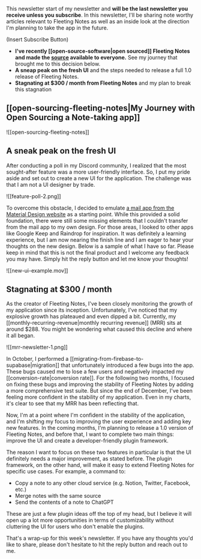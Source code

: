This newsletter start of my newsletter and **will be the last newsletter you receive unless you subscribe**. In this newsletter, I'll be sharing note worthy articles relevant to Fleeting Notes as well as an inside look at the direction I'm planning to take the app in the future.

(Insert Subscribe Button)

- **I've recently [[open-source-software|open sourced]] Fleeting Notes and made the [source](https://github.com/fleetingnotes/fleeting-notes-flutter) available to everyone.** See my journey that brought me to this decision below.  
- **A sneap peak on the fresh UI** and the steps needed to release a full 1.0 release of Fleeting Notes. 
- **Stagnating at $300 / month from Fleeting Notes** and my plan to break this stagnation

## [[open-sourcing-fleeting-notes|My Journey with Open Sourcing a Note-taking app]]
![[open-sourcing-fleeting-notes]]

## A sneak peak on the fresh UI

After conducting a poll in my Discord community, I realized that the most sought-after feature was a more user-friendly interface. So, I put my pride aside and set out to create a new UI for the application. The challenge was that I am not a UI designer by trade.

![[feature-poll-2.png]]

To overcome this obstacle, I decided to emulate [a mail app from the Material Design website](https://m3.material.io/foundations/adaptive-design/overview#af47d26b-4a35-4c13-8854-01343ab35404) as a starting point. While this provided a solid foundation, there were still some missing elements that I couldn't transfer from the mail app to my own design. For those areas, I looked to other apps like Google Keep and Raindrop for inspiration. It was definitely a learning experience, but I am now nearing the finish line and I am eager to hear your thoughts on the new design. Below is a sample of what I have so far. Please keep in mind that this is not the final product and I welcome any feedback you may have. Simply hit the reply button and let me know your thoughts!

![[new-ui-example.mov]]

## Stagnating at $300 / month
As the creator of Fleeting Notes, I've been closely monitoring the growth of my application since its inception. Unfortunately, I've noticed that my explosive growth has plateaued and even dipped a bit. Currently, my [[monthly-recurring-revenue|monthly recurring revenue]] (MRR) sits at around $288. You might be wondering what caused this decline and where it all began.

![[mrr-newsletter-1.png]]

In October, I performed a [[migrating-from-firebase-to-supabase|migration]] that unfortunately introduced a few bugs into the app. These bugs caused me to lose a few users and negatively impacted my [[conversion-rate|conversion rate]]. For the following two months, I focused on fixing these bugs and improving the stability of Fleeting Notes by adding a more comprehensive test suite. But since the end of December, I've been feeling more confident in the stability of my application. Even in my charts, it's clear to see that my MRR has been reflecting that.

Now, I'm at a point where I'm confident in the stability of the application, and I'm shifting my focus to improving the user experience and adding key new features. In the coming months, I'm planning to release a 1.0 version of Fleeting Notes, and before that, I want to complete two main things: improve the UI and create a developer-friendly plugin framework.

The reason I want to focus on these two features in particular is that the UI definitely needs a major improvement, as stated before. The plugin framework, on the other hand, will make it easy to extend Fleeting Notes for specific use cases. For example, a command to:

-   Copy a note to any other cloud service (e.g. Notion, Twitter, Facebook, etc.)
-   Merge notes with the same source
-   Send the contents of a note to ChatGPT

These are just a few plugin ideas off the top of my head, but I believe it will open up a lot more opportunities in terms of customizability without cluttering the UI for users who don't enable the plugins.

That's a wrap-up for this week's newsletter. If you have any thoughts you'd like to share, please don't hesitate to hit the reply button and reach out to me.